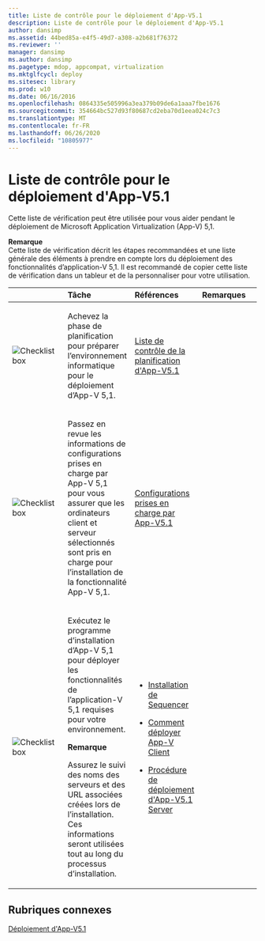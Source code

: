 ```yaml
---
title: Liste de contrôle pour le déploiement d'App-V5.1
description: Liste de contrôle pour le déploiement d'App-V5.1
author: dansimp
ms.assetid: 44bed85a-e4f5-49d7-a308-a2b681f76372
ms.reviewer: ''
manager: dansimp
ms.author: dansimp
ms.pagetype: mdop, appcompat, virtualization
ms.mktglfcycl: deploy
ms.sitesec: library
ms.prod: w10
ms.date: 06/16/2016
ms.openlocfilehash: 0864335e505996a3ea379b09de6a1aaa7fbe1676
ms.sourcegitcommit: 354664bc527d93f80687cd2eba70d1eea024c7c3
ms.translationtype: MT
ms.contentlocale: fr-FR
ms.lasthandoff: 06/26/2020
ms.locfileid: "10805977"
---
```

# Liste de contrôle pour le déploiement d'App-V5.1


Cette liste de vérification peut être utilisée pour vous aider pendant le déploiement de Microsoft Application Virtualization (App-V) 5,1.

**Remarque**  
Cette liste de vérification décrit les étapes recommandées et une liste générale des éléments à prendre en compte lors du déploiement des fonctionnalités d’application-V 5,1. Il est recommandé de copier cette liste de vérification dans un tableur et de la personnaliser pour votre utilisation.



<table>
<colgroup>
<col width="25%" />
<col width="25%" />
<col width="25%" />
<col width="25%" />
</colgroup>
<thead>
<tr class="header">
<th align="left"></th>
<th align="left">Tâche</th>
<th align="left">Références</th>
<th align="left">Remarques</th>
</tr>
</thead>
<tbody>
<tr class="odd">
<td align="left"><img src="images/checklistbox.gif" alt="Checklist box" /></td>
<td align="left"><p>Achevez la phase de planification pour préparer l’environnement informatique pour le déploiement d’App-V 5,1.</p></td>
<td align="left"><p><a href="app-v-51-planning-checklist.md" data-raw-source="[App-V 5.1 Planning Checklist](app-v-51-planning-checklist.md)">Liste de contrôle de la planification d'App-V5.1</a></p></td>
<td align="left"><p></p></td>
</tr>
<tr class="even">
<td align="left"><img src="images/checklistbox.gif" alt="Checklist box" /></td>
<td align="left"><p>Passez en revue les informations de configurations prises en charge par App-V 5,1 pour vous assurer que les ordinateurs client et serveur sélectionnés sont pris en charge pour l’installation de la fonctionnalité App-V 5,1.</p></td>
<td align="left"><p><a href="app-v-51-supported-configurations.md" data-raw-source="[App-V 5.1 Supported Configurations](app-v-51-supported-configurations.md)">Configurations prises en charge par App-V5.1</a></p></td>
<td align="left"><p></p></td>
</tr>
<tr class="odd">
<td align="left"><img src="images/checklistbox.gif" alt="Checklist box" /></td>
<td align="left"><p>Exécutez le programme d’installation d’App-V 5,1 pour déployer les fonctionnalités de l’application-V 5,1 requises pour votre environnement.</p>
<div class="alert">
<strong>Remarque</strong><br/><p>Assurez le suivi des noms des serveurs et des URL associées créées lors de l’installation. Ces informations seront utilisées tout au long du processus d’installation.</p>
</div>
<div>

</div></td>
<td align="left"><p></p>
<ul>
<li><p><a href="how-to-install-the-sequencer-51beta-gb18030.md" data-raw-source="[How to Install the Sequencer](how-to-install-the-sequencer-51beta-gb18030.md)">Installation de Sequencer</a></p></li>
<li><p><a href="how-to-deploy-the-app-v-client-51gb18030.md" data-raw-source="[How to Deploy the App-V Client](how-to-deploy-the-app-v-client-51gb18030.md)">Comment déployer App-V Client</a></p></li>
<li><p><a href="how-to-deploy-the-app-v-51-server.md" data-raw-source="[How to Deploy the App-V 5.1 Server](how-to-deploy-the-app-v-51-server.md)">Procédure de déploiement d'App-V5.1 Server</a></p></li>
</ul></td>
<td align="left"><p></p></td>
</tr>
</tbody>
</table>








## Rubriques connexes


[Déploiement d'App-V5.1](deploying-app-v-51.md)









